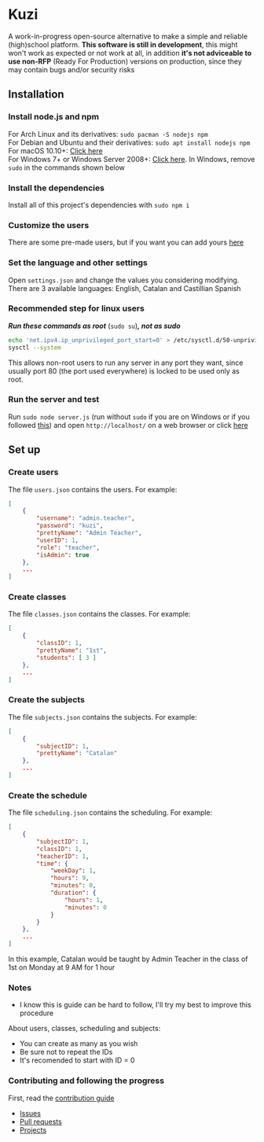 # Kuzi
A work-in-progress open-source alternative to make a simple and reliable (high)school platform. **This software is still in development**, this might won't work as expected or not work at all, in addition **it's not adviceable to use non-RFP** (Ready For Production) versions on production, since they may contain bugs and/or security risks

## Installation 
### Install node.js and npm
For Arch Linux and its derivatives: `sudo pacman -S nodejs npm`  
For Debian and Ubuntu and their derivatives: `sudo apt install nodejs npm`  
For macOS 10.10+: [Click here](https://nodejs.org/es/download/package-manager/#macos)  
For Windows 7+ or Windows Server 2008+: [Click here](https://nodejs.org/es/download/package-manager/#windows). In Windows, remove `sudo` in the commands shown below  

### Install the dependencies
Install all of this project's dependencies with `sudo npm i`

### Customize the users
There are some pre-made users, but if you want you can add yours [here](#create-users)

### Set the language and other settings
Open `settings.json` and change the values you considering modifying. There are 3 available languages: English, Catalan and Castillian Spanish

### Recommended step for linux users
***Run these commands as root*** (`sudo su`)***, not as sudo***
```bash
echo 'net.ipv4.ip_unprivileged_port_start=0' > /etc/sysctl.d/50-unprivileged-ports.conf
sysctl --system
```
This allows non-root users to run any server in any port they want, since usually port 80 (the port used everywhere) is locked to be used only as root.

### Run the server and test
Run `sudo node server.js` (run without `sudo` if you are on Windows or if you followed [this](#recommended-step-for-linux-users)) and open `http://localhost/` on a web browser or click [here](http://localhost/)

## Set up
### Create users
The file `users.json` contains the users. For example:
```json
[
    {
        "username": "admin.teacher",
        "password": "kuzi",
        "prettyName": "Admin Teacher",
        "userID": 1,
        "role": "teacher",
        "isAdmin": true
    },
    ...
]
```

### Create classes
The file `classes.json` contains the classes. For example:
```json
[
    {
        "classID": 1,
        "prettyName": "1st",
        "students": [ 3 ]
    },
    ...
]
```

### Create the subjects
The file `subjects.json` contains the subjects. For example:
```json
[
    {
        "subjectID": 1,
        "prettyName": "Catalan"
    },
    ...
]
```

### Create the schedule
The file `scheduling.json` contains the scheduling. For example:
```json
[
    {
        "subjectID": 1,
        "classID": 1,
        "teacherID": 1,
        "time": {
            "weekDay": 1,
            "hours": 9,
            "minutes": 0,
            "duration": {
                "hours": 1,
                "minutes": 0
            }
        }
    },
    ...
]
```
In this example, Catalan would be taught by Admin Teacher in the class of 1st on Monday at 9 AM for 1 hour

### Notes
* I know this is guide can be hard to follow, I'll try my best to improve this procedure

About users, classes, scheduling and subjects:
* You can create as many as you wish
* Be sure not to repeat the IDs
* It's recomended to start with ID = 0

### Contributing and following the progress
First, read the [contribution guide](https://github.com/ezarcel/kuzi/blob/edge/CONTRIBUTING.md#readme)
* [Issues](https://github.com/ezarcel/kuzi/issues/)
* [Pull requests](https://github.com/ezarcel/kuzi/pulls)
* [Projects](https://github.com/ezarcel/kuzi/projects)